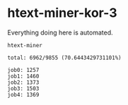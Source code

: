 # htext-miner-kor-3

Everything doing here is automated.

```
htext-miner

total: 6962/9855 (70.6443429731101%)

job0: 1257
job1: 1460
job2: 1373
job3: 1503
job4: 1369
```